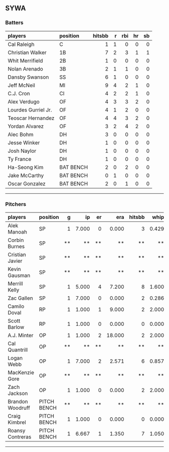 ## SYWA

### Batters

 
|players             |position  | hitsbb|  r| rbi| hr| sb| 
|:-------------------|:---------|------:|--:|---:|--:|--:| 
|Cal Raleigh         |C         |      1|  1|   0|  0|  0| 
|Christian Walker    |1B        |      7|  2|   3|  1|  1| 
|Whit Merrifield     |2B        |      1|  0|   0|  0|  0| 
|Nolan Arenado       |3B        |      2|  1|   1|  0|  0| 
|Dansby Swanson      |SS        |      6|  1|   0|  0|  0| 
|Jeff McNeil         |MI        |      9|  4|   2|  1|  0| 
|C.J. Cron           |CI        |      4|  2|   2|  1|  0| 
|Alex Verdugo        |OF        |      4|  3|   3|  2|  0| 
|Lourdes Gurriel Jr. |OF        |      4|  1|   2|  0|  0| 
|Teoscar Hernandez   |OF        |      4|  4|   3|  2|  0| 
|Yordan Alvarez      |OF        |      3|  2|   4|  2|  0| 
|Alec Bohm           |DH        |      3|  0|   0|  0|  0| 
|Jesse Winker        |DH        |      1|  0|   0|  0|  0| 
|Josh Naylor         |DH        |      1|  0|   0|  0|  0| 
|Ty France           |DH        |      1|  0|   0|  0|  0| 
|Ha-Seong Kim        |BAT BENCH |      2|  0|   2|  0|  0| 
|Jake McCarthy       |BAT BENCH |      0|  1|   0|  0|  0| 
|Oscar Gonzalez      |BAT BENCH |      2|  0|   1|  0|  0| 


* * *

### Pitchers

 
|players          |position    |  g|    ip| er|    era| hitsbb|  whip| so|  w| sv| 
|:----------------|:-----------|--:|-----:|--:|------:|------:|-----:|--:|--:|--:| 
|Alek Manoah      |SP          |  1| 7.000|  0|  0.000|      3| 0.429|  5|  0|  0| 
|Corbin Burnes    |SP          | **|    **| **|     **|     **|    **| **| **| **| 
|Cristian Javier  |SP          | **|    **| **|     **|     **|    **| **| **| **| 
|Kevin Gausman    |SP          | **|    **| **|     **|     **|    **| **| **| **| 
|Merrill Kelly    |SP          |  1| 5.000|  4|  7.200|      8| 1.600|  7|  0|  0| 
|Zac Gallen       |SP          |  1| 7.000|  0|  0.000|      2| 0.286| 11|  1|  0| 
|Camilo Doval     |RP          |  1| 1.000|  1|  9.000|      2| 2.000|  1|  0|  0| 
|Scott Barlow     |RP          |  1| 1.000|  0|  0.000|      0| 0.000|  2|  0|  1| 
|A.J. Minter      |OP          |  1| 1.000|  2| 18.000|      2| 2.000|  0|  0|  0| 
|Cal Quantrill    |OP          | **|    **| **|     **|     **|    **| **| **| **| 
|Logan Webb       |OP          |  1| 7.000|  2|  2.571|      6| 0.857|  8|  1|  0| 
|MacKenzie Gore   |OP          | **|    **| **|     **|     **|    **| **| **| **| 
|Zach Jackson     |OP          |  1| 1.000|  0|  0.000|      2| 2.000|  1|  1|  0| 
|Brandon Woodruff |PITCH BENCH | **|    **| **|     **|     **|    **| **| **| **| 
|Craig Kimbrel    |PITCH BENCH |  1| 1.000|  0|  0.000|      0| 0.000|  1|  0|  1| 
|Roansy Contreras |PITCH BENCH |  1| 6.667|  1|  1.350|      7| 1.050|  8|  1|  0| 


* * *



